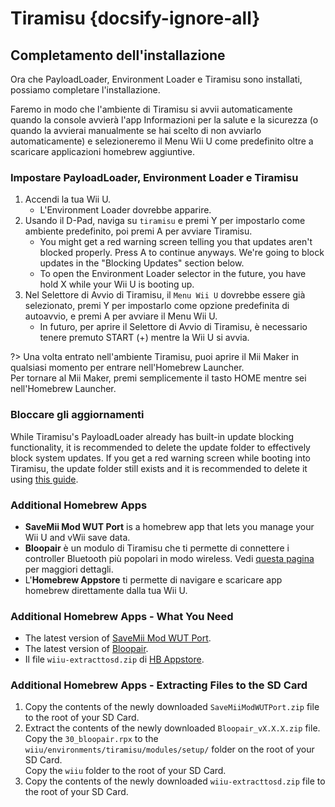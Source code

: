 # Tiramisu {docsify-ignore-all}

## Completamento dell'installazione

Ora che PayloadLoader, Environment Loader e Tiramisu sono installati, possiamo completare l'installazione.

Faremo in modo che l'ambiente di Tiramisu si avvii automaticamente quando la console avvierà l'app Informazioni per la salute e la sicurezza (o quando la avvierai manualmente se hai scelto di non avviarlo automaticamente) e selezioneremo il Menu Wii U come predefinito oltre a scaricare applicazioni homebrew aggiuntive.

### Impostare PayloadLoader, Environment Loader e Tiramisu

1. Accendi la tua Wii U.
    - L'Environment Loader dovrebbe apparire.
1. Usando il D-Pad, naviga su `tiramisu` e premi Y per impostarlo come ambiente predefinito, poi premi A per avviare Tiramisu.
    - You might get a red warning screen telling you that updates aren't blocked properly. Press A to continue anyways. We're going to block updates in the "Blocking Updates" section below.
    - To open the Environment Loader selector in the future, you have hold X while your Wii U is booting up.
1. Nel Selettore di Avvio di Tiramisu, il `Menu Wii U` dovrebbe essere già selezionato, premi Y per impostarlo come opzione predefinita di autoavvio, e premi A per avviare il Menu Wii U.
    - In futuro, per aprire il Selettore di Avvio di Tiramisu, è necessario tenere premuto START (+) mentre la Wii U si avvia.

?> Una volta entrato nell'ambiente Tiramisu, puoi aprire il Mii Maker in qualsiasi momento per entrare nell'Homebrew Launcher. <br>Per tornare al Mii Maker, premi semplicemente il tasto HOME mentre sei nell'Homebrew Launcher.

### Bloccare gli aggiornamenti
While Tiramisu's PayloadLoader already has built-in update blocking functionality, it is recommended to delete the update folder to effectively block system updates. If you get a red warning screen while booting into Tiramisu, the update folder still exists and it is recommended to delete it using [this guide](../block-updates).

### Additional Homebrew Apps

- **SaveMii Mod WUT Port** is a homebrew app that lets you manage your Wii U and vWii save data.
- **Bloopair** è un modulo di Tiramisu che ti permette di connettere i controller Bluetooth più popolari in modo wireless. Vedi [questa pagina](https://gbatemp.net/threads/bloopair-connect-controllers-from-other-consoles-natively.594289/) per maggiori dettagli.
- L'**Homebrew Appstore** ti permette di navigare e scaricare app homebrew direttamente dalla tua Wii U.

### Additional Homebrew Apps - What You Need

- The latest version of [SaveMii Mod WUT Port](https://wiiubru.com/appstore/zips/SaveMiiModWUTPort.zip).
- The latest version of [Bloopair](https://github.com/GaryOderNichts/Bloopair/releases).
- Il file `wiiu-extracttosd.zip` di [HB Appstore](https://github.com/fortheusers/hb-appstore/releases/).

### Additional Homebrew Apps - Extracting Files to the SD Card

1. Copy the contents of the newly downloaded `SaveMiiModWUTPort.zip` file to the root of your SD Card.
1. Extract the contents of the newly downloaded `Bloopair_vX.X.X.zip` file.  
   Copy the `30_bloopair.rpx` to the `wiiu/environments/tiramisu/modules/setup/` folder on the root of your SD Card.  
   Copy the `wiiu` folder to the root of your SD Card.
1. Copy the contents of the newly downloaded `wiiu-extracttosd.zip` file to the root of your SD Card.
